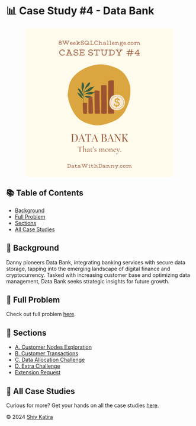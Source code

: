 # 📊 Case Study #4 - Data Bank
<p align="center">
<img src="../img/4.png" align="center" width="400" height="400" >

## 📚 Table of Contents
* [Background](#-background)
* [Full Problem](#-full-problem)
* [Sections](#-sections)
* [All Case Studies](#-all-case-studies)

## 📌 Background

Danny pioneers Data Bank, integrating banking services with secure data storage, tapping into the emerging landscape of digital finance and cryptocurrency. Tasked with increasing customer base and optimizing data management, Data Bank seeks strategic insights for future growth.

## 🧩 Full Problem

Check out full problem [here](https://8weeksqlchallenge.com/case-study-4/).

## 📁 Sections

- [A. Customer Nodes Exploration](A%20-%20Customer%20Nodes%20Exploration/README.md)
- [B. Customer Transactions](B%20-%20Customer%20Transactions/README.md)
- [C. Data Allocation Challenge](C%20-%20Data%20Allocation%20Challenge/README.md)
- [D. Extra Challenge](D%20-%20Extra%20Challenge/README.md)
- [Extension Request](Extension%20Request/README.md)

## 🏡 All Case Studies

Curious for more? Get your hands on all the case studies [here](../README.md).

© 2024 [Shiv Katira](https://github.com/shivkatira)